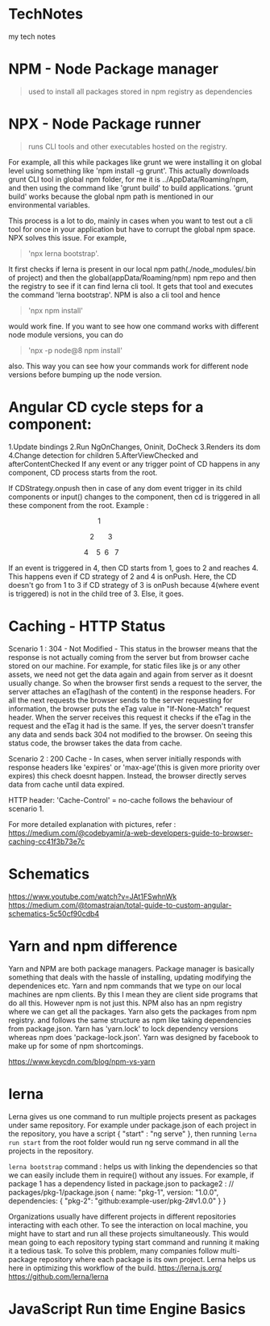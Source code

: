 # TechNotes
my tech notes


# NPM - Node Package manager
> used to install all packages stored in npm registry as dependencies

# NPX - Node Package runner
 > runs CLI tools and other executables hosted on the registry. 
 
For example, all this while packages like grunt we were installing it on global level using something like 'npm install -g grunt'. This actually downloads grunt CLI tool in global npm folder, for me it is ../AppData/Roaming/npm,  and then using the command like 'grunt build' to build applications. 'grunt build' works because the global npm path is mentioned in our environmental variables.

This process is a lot to do, mainly in cases when you want to test out a cli tool for once in your application but have to corrupt the global npm space. NPX solves this issue.  For example,
>'npx lerna bootstrap'.

It first checks if lerna is present in our local npm path(./node_modules/.bin of project) and then the global(appData/Roaming/npm) npm repo and then the registry to see if it can find lerna cli tool. It gets that tool and executes the command 'lerna bootstrap'. 
NPM is also a cli tool and hence 
>'npx npm install'

would work fine. If you want to see how one command works with different node module versions, you can do 
>'npx -p node@8 npm install'

also. This way you can see how your commands work for different node versions before bumping up the node version.


# Angular CD cycle steps for a component:

1.Update bindings
2.Run NgOnChanges, Oninit, DoCheck
3.Renders its dom
4.Change detection for children
5.AfterViewChecked and afterContentChecked
If any event or any trigger point of CD happens in any component, CD process starts from the root. 

If CDStrategy.onpush then in case of any dom event trigger in its child components or input() changes to the component, then cd is triggered in all these component from the root. Example :

                                             1

                                         2       3

                                      4    5  6   7

If an event is triggered in 4, then CD starts from 1, goes to 2 and reaches 4. This happens even if CD strategy of 2 and 4 is onPush. Here, the CD doesn't go from 1 to 3 if CD strategy of 3 is onPush because 4(where event is triggered) is not in the child tree of 3. Else, it goes. 

# Caching - HTTP Status

Scenario 1 : 304 - Not Modified - This status in the browser means that the response is not actually coming from the server but from browser cache stored on our machine. 
For example, for static files like js or any other assets, we need not get the data again and again from server as it doesnt usually change. So when the browser first sends a request to the server, the server attaches an eTag(hash of the content) in the response headers. For all the next requests the browser sends to the server requesting for information, the browser puts the eTag value in "If-None-Match" request header. When the server receives this request it checks if the eTag in the request and the eTag it had is the same. If yes, the server doesn't transfer any data and sends back 304 not modified to the browser. On seeing this status code, the browser takes the data from cache. 

Scenario 2 : 200 Cache - In cases, when server initially responds with response headers like 'expires' or 'max-age'(this is given more priority over expires) this check doesnt happen. Instead, the browser directly serves data from cache until data expired.

HTTP header: 'Cache-Control' = no-cache follows the behaviour of scenario 1.

For more detailed explanation with pictures, refer :
https://medium.com/@codebyamir/a-web-developers-guide-to-browser-caching-cc41f3b73e7c

# Schematics
https://www.youtube.com/watch?v=JAt1FSwhnWk
https://medium.com/@tomastrajan/total-guide-to-custom-angular-schematics-5c50cf90cdb4

# Yarn and npm difference
Yarn and NPM are both package managers. Package manager is basically something that deals with the hassle of installing, updating modifying the dependenices etc. Yarn and npm commands that we type on our local machines are npm clients. By this I mean they are client side programs that do all this. However npm is not just this. NPM also has an npm registry where we can get all the packages. Yarn also gets the packages from npm registry. and follows the same structure as npm like taking dependencies from package.json. Yarn has 'yarn.lock' to lock dependency versions whereas npm does 'package-lock.json'. 
Yarn was designed by facebook to make up for some of npm shortcomings.

https://www.keycdn.com/blog/npm-vs-yarn

# lerna 
Lerna gives us one command to run multiple projects present as packages under same repository. For example under package.json of each project in the repository, you have a script { "start" : "ng serve" }, then running `lerna run start` from the root folder would run ng serve command in all the projects in the repository. 

`lerna bootstrap` command :
 helps us with linking the dependencies so that we can easily include them in require() without any issues. For example, if package 1 has a dependency listed in package.json to package2 :
// packages/pkg-1/package.json
{
  name: "pkg-1",
  version: "1.0.0",
  dependencies: {
    "pkg-2": "github:example-user/pkg-2#v1.0.0"
  }
}

Organizations usually have different projects in different repositories interacting with each other. To see the interaction on local machine, you might have to start and run all these projects simultaneously. This would mean going to each repository typing start command and running it making it a tedious task.  To solve this problem, many companies follow multi-package repository where each package is its own project. Lerna helps us here in optimizing this workflow of the build.
https://lerna.js.org/
https://github.com/lerna/lerna

# JavaScript Run time Engine Basics
